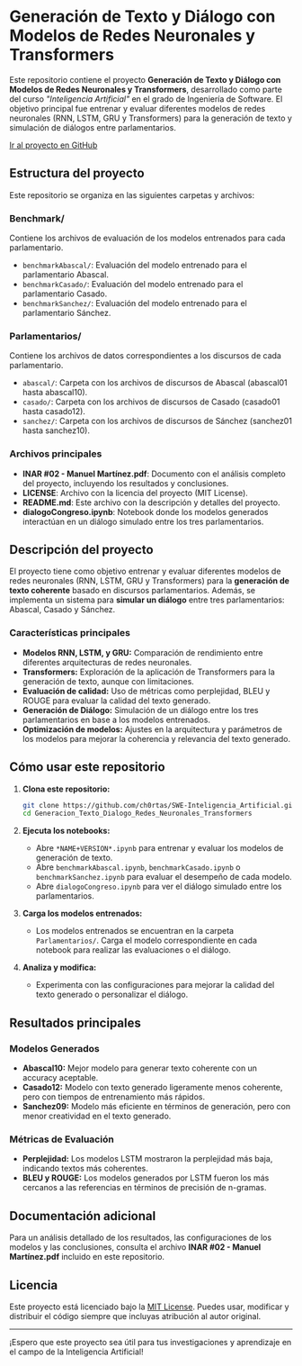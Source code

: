 # Generación de Texto y Diálogo con Modelos de Redes Neuronales y Transformers

Este repositorio contiene el proyecto **Generación de Texto y Diálogo con Modelos de Redes Neuronales y Transformers**, desarrollado como parte del curso _"Inteligencia Artificial"_ en el grado de Ingeniería de Software. El objetivo principal fue entrenar y evaluar diferentes modelos de redes neuronales (RNN, LSTM, GRU y Transformers) para la generación de texto y simulación de diálogos entre parlamentarios.

[Ir al proyecto en GitHub](https://github.com/ch0rtas/SWE-Inteligencia_Artificial/tree/main/Generacion_Texto_Dialogo_Redes_Neuronales_Transformers)

## Estructura del proyecto

Este repositorio se organiza en las siguientes carpetas y archivos:

### **Benchmark/**
Contiene los archivos de evaluación de los modelos entrenados para cada parlamentario.

- `benchmarkAbascal/`: Evaluación del modelo entrenado para el parlamentario Abascal.
- `benchmarkCasado/`: Evaluación del modelo entrenado para el parlamentario Casado.
- `benchmarkSanchez/`: Evaluación del modelo entrenado para el parlamentario Sánchez.

### **Parlamentarios/**
Contiene los archivos de datos correspondientes a los discursos de cada parlamentario.

- `abascal/`: Carpeta con los archivos de discursos de Abascal (abascal01 hasta abascal10).
- `casado/`: Carpeta con los archivos de discursos de Casado (casado01 hasta casado12).
- `sanchez/`: Carpeta con los archivos de discursos de Sánchez (sanchez01 hasta sanchez10).

### **Archivos principales**

- **INAR #02 - Manuel Martínez.pdf**: Documento con el análisis completo del proyecto, incluyendo los resultados y conclusiones.
- **LICENSE**: Archivo con la licencia del proyecto (MIT License).
- **README.md**: Este archivo con la descripción y detalles del proyecto.
- **dialogoCongreso.ipynb**: Notebook donde los modelos generados interactúan en un diálogo simulado entre los tres parlamentarios.

## Descripción del proyecto

El proyecto tiene como objetivo entrenar y evaluar diferentes modelos de redes neuronales (RNN, LSTM, GRU y Transformers) para la **generación de texto coherente** basado en discursos parlamentarios. Además, se implementa un sistema para **simular un diálogo** entre tres parlamentarios: Abascal, Casado y Sánchez.

### Características principales

- **Modelos RNN, LSTM, y GRU:** Comparación de rendimiento entre diferentes arquitecturas de redes neuronales.
- **Transformers:** Exploración de la aplicación de Transformers para la generación de texto, aunque con limitaciones.
- **Evaluación de calidad:** Uso de métricas como perplejidad, BLEU y ROUGE para evaluar la calidad del texto generado.
- **Generación de Diálogo:** Simulación de un diálogo entre los tres parlamentarios en base a los modelos entrenados.
- **Optimización de modelos:** Ajustes en la arquitectura y parámetros de los modelos para mejorar la coherencia y relevancia del texto generado.

## Cómo usar este repositorio

1. **Clona este repositorio:**  
   ```bash
   git clone https://github.com/ch0rtas/SWE-Inteligencia_Artificial.git
   cd Generacion_Texto_Dialogo_Redes_Neuronales_Transformers
   ```

2. **Ejecuta los notebooks:**  
   - Abre `*NAME+VERSION*.ipynb` para entrenar y evaluar los modelos de generación de texto.  
   - Abre `benchmarkAbascal.ipynb`, `benchmarkCasado.ipynb` o `benchmarkSanchez.ipynb` para evaluar el desempeño de cada modelo.  
   - Abre `dialogoCongreso.ipynb` para ver el diálogo simulado entre los parlamentarios.

3. **Carga los modelos entrenados:**  
   - Los modelos entrenados se encuentran en la carpeta `Parlamentarios/`. Carga el modelo correspondiente en cada notebook para realizar las evaluaciones o el diálogo.

4. **Analiza y modifica:**  
   - Experimenta con las configuraciones para mejorar la calidad del texto generado o personalizar el diálogo.

## Resultados principales

### Modelos Generados
- **Abascal10:** Mejor modelo para generar texto coherente con un accuracy aceptable.  
- **Casado12:** Modelo con texto generado ligeramente menos coherente, pero con tiempos de entrenamiento más rápidos.  
- **Sanchez09:** Modelo más eficiente en términos de generación, pero con menor creatividad en el texto generado.

### Métricas de Evaluación
- **Perplejidad:** Los modelos LSTM mostraron la perplejidad más baja, indicando textos más coherentes.
- **BLEU y ROUGE:** Los modelos generados por LSTM fueron los más cercanos a las referencias en términos de precisión de n-gramas.

## Documentación adicional

Para un análisis detallado de los resultados, las configuraciones de los modelos y las conclusiones, consulta el archivo **INAR #02 - Manuel Martínez.pdf** incluido en este repositorio.  

## Licencia

Este proyecto está licenciado bajo la [MIT License](LICENSE). Puedes usar, modificar y distribuir el código siempre que incluyas atribución al autor original.  

---

¡Espero que este proyecto sea útil para tus investigaciones y aprendizaje en el campo de la Inteligencia Artificial!
